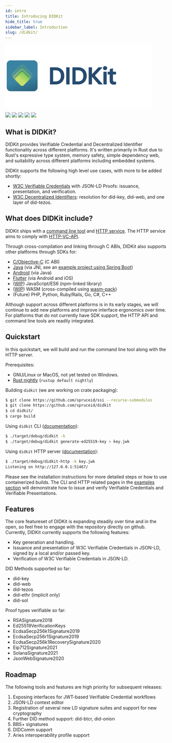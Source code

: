 ```yaml
---
id: intro
title: Introducing DIDKit
hide_title: true
sidebar_label: Introduction
slug: /didkit/
---
```


![DIDKit header](/assets/didkithead.png)

[![](https://img.shields.io/badge/Docker-19.03.x-blue)](https://www.docker.com/) [![](https://img.shields.io/badge/Rust-v1.51.0-orange)](https://www.rust-lang.org/) [![](https://img.shields.io/badge/ssi-v0.1-green)](https://www.github.com/spruceid/ssi) [![](https://img.shields.io/badge/License-Apache--2.0-green)](https://github.com/spruceid/didkit/blob/main/LICENSE) [![](https://img.shields.io/twitter/follow/sprucesystems?label=Follow&style=social)](https://twitter.com/sprucesystems)

## What is DIDKit?

DIDKit provides Verifiable Credential and Decentralized Identifier
functionality across different platforms. It's written primarily in Rust due
to Rust's expressive type system, memory safety, simple dependency web, and
suitability across different platforms including embedded systems.

DIDKit supports the following high level use cases, with more to be added shortly:

- [W3C Verifiable Credentials](https://www.w3.org/TR/vc-data-model/) with
  JSON-LD Proofs: issuance, presentation, and verification.
- [W3C Decentralized Identifiers](https://www.w3.org/TR/did-core/): resolution
  for did-key, did-web, and one layer of did-tezos.

## What does DIDKit include?

DIDKit ships with a [command line tool](/docs/didkit/cli_commands) and [HTTP service](/docs/didkit/http_syntax). The HTTP service aims
to comply with [HTTP-VC-API](https://w3c-ccg.github.io/vc-http-api/).

Through cross-compilation and linking through C ABIs, DIDKit also supports
other platforms through SDKs for:

- [C/Objective-C](https://github.com/spruceid/didkit/tree/main/lib/cbindings) (C
  ABI)
- [Java](https://github.com/spruceid/didkit/tree/main/lib/java) (via JNI, see an
  [example project using Spring Boot](https://github.com/spruceid/didkit/tree/example-java/examples/java-springboot))
- [Android](https://github.com/spruceid/didkit/tree/main/lib/android) (via Java)
- [Flutter](https://github.com/spruceid/didkit/tree/main/lib/flutter) (via Android
  and iOS)
- ([WIP](https://github.com/spruceid/didkit/pull/17)) JavaScript/ES6 (npm-linked
  library)
- ([WIP](https://github.com/spruceid/didkit/pull/15)) WASM (cross-compiled using
  [wasm-pack](https://github.com/rustwasm/wasm-pack))
- (Future) PHP, Python, Ruby/Rails, Go, C#, C++

Although support across different platforms is in its early stages, we will
continue to add new platforms and improve interface ergonomics over time. For
platforms that do not currently have SDK support, the HTTP API and command line
tools are readily integrated.

## Quickstart

In this quickstart, we will build and run the command line tool along with the
HTTP server.

Prerequisites:

- GNU/Linux or MacOS, not yet tested on Windows.
- [Rust nightly](https://www.rust-lang.org/tools/install) (`rustup default nightly`)

Building `didkit` (we are working on crate packaging):

```sh
$ git clone https://github.com/spruceid/ssi --recurse-submodules
$ git clone https://github.com/spruceid/didkit
$ cd didkit/
$ cargo build
```

Using `didkit` CLI
([documentation](https://github.com/spruceid/didkit/tree/main/cli)):

```sh
$ ./target/debug/didkit -h
$ ./target/debug/didkit generate-ed25519-key > key.jwk
```

Using `didkit` HTTP server
([documentation](https://github.com/spruceid/didkit/tree/main/http)):

```sh
$ ./target/debug/didkit-http -k key.jwk
Listening on http://127.0.0.1:51467/
```

Please see the installation instructions for more detailed steps or how to use
containerized builds. The CLI and HTTP related pages in the [examples
section](/docs/didkit/examples) will demonstrate how to issue and verify
Verifiable Credentials and Verifiable Presentations.

## Features

The core featureset of DIDKit is expanding steadily over time and in the open,
so feel free to engage with the repository directly on github. Currently,
DIDKit currently supports the following features:

- Key generation and handling.
- Issuance and presentation of W3C Verifiable Credentials in JSON-LD, signed by
  a local and/or passed key.
- Verification of W3C Verifiable Credentials in JSON-LD.

DID Methods supported so far:

- did-key
- did-web
- did-tezos
- did-ethr (implicit only)
- did-sol

Proof types verifiable so far:

- RSASignature2018
- Ed25519VerificationKeys
- EcdsaSecp256k1Signature2019
- EcdsaSecp256r1Signature2019
- EcdsaSecp256k1RecoverySignature2020
- Eip712Signature2021
- SolanaSignature2021
- JsonWebSignature2020

## Roadmap

The following tools and features are high priority for subsequent releases:

1. Exposing interfaces for JWT-based Verifiable Credential workflows
2. JSON-LD context editor
3. Registration of several new LD signature suites and support for new
   cryptography
4. Further DID method support: did-btcr, did-onion
5. BBS+ signatures
6. DIDComm support
7. Aries interoperability profile support
